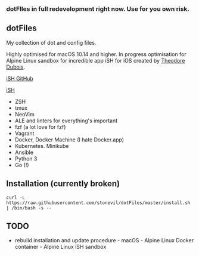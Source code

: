 ### dotFIles in full redevelopment right now. Use for you own risk.

## dotFiles

My collection of dot and config files.

Highly optimised for macOS 10.14 and higher. In progress optimisation for Alpine Linux sandbox for incredible app iSH for iOS created by [Theodore Dubois](https://github.com/tbodt).

[iSH GitHub](https://github.com/tbodt/ish)

[iSH](https://ish.app)

- ZSH
- tmux
- NeoVim
- ALE and linters for everything's important
- fzf (a lot love for fzf)
- Vagrant
- Docker, Docker Machine (I hate Docker.app)
- Kubernetes. Minikube
- Ansible
- Python 3
- Go (!)

## Installation (currently broken)

```
curl -L https://raw.githubusercontent.com/stonevil/dotFiles/master/install.sh | /bin/bash -s --
```

## TODO

- rebuild installation and update procedure - macOS - Alpine Linux Docker container - Alpine Linux iSH sandbox
